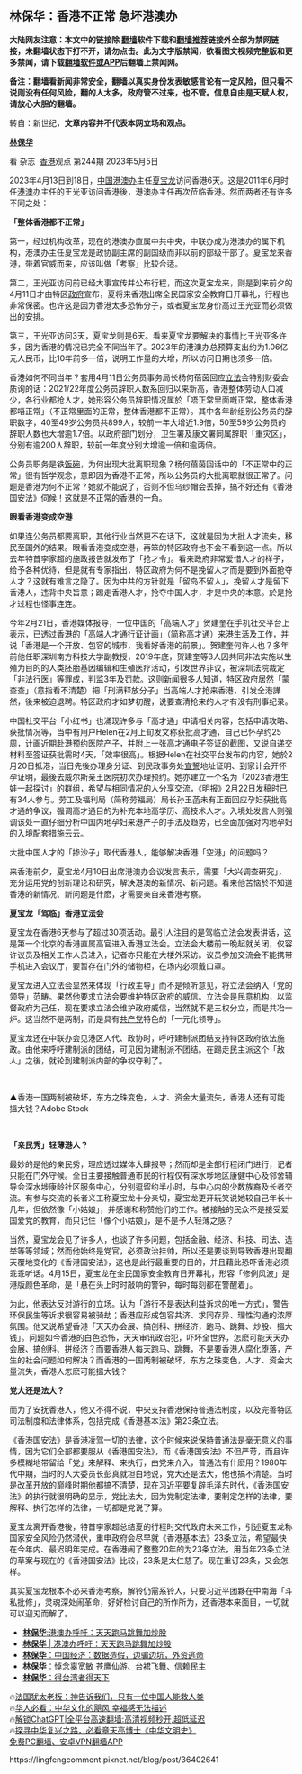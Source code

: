  <!-- 面包屑导航 --> <h2>林保华：香港不正常 急坏港澳办</h2> <p class="notice"><b>大陆网友注意：本文中的链接除 <a href="https://github.com/bannedbook/fanqiang" >翻墙</a>软件下载和<a href="https://github.com/killgcd/justmysocks/blob/master/README.md">翻墙推荐</a>链接外全部为禁网链接，未翻墙状态下打不开，请勿点击。此为文字版禁闻，欲看图文视频完整版和更多禁闻，请下载<a href="https://github.com/bannedbook/fanqiang">翻墙软件或APP</a>后翻墙上禁闻网。</p><p>备注：翻墙看新闻非常安全，翻墙以真实身份发表敏感言论有一定风险，但只看不说则没有任何风险，翻的人太多，政府管不过来，也不管。信息自由是天赋人权，请放心大胆的翻墙。</b></p>  <div class="entry"> <p>转自：新世纪，<strong>文章内容并不代表本网立场和观点。</strong></p> <p><p><b><span class='wp_keywordlink'><a href="https://www.bannedbook.org/forum10/topic383.html" title="林保华" target="_blank">林保华</a></span></b></p> <p>看 杂志&#160;&#160;<a href="https://www.bannedbook.org/bnews/tag/%e9%a6%99%e6%b8%af/" class="st_tag internal_tag" rel="tag" title="标签 香港 下的日志">香港</a>观点&#160;第244期 2023年5月5日</p> <p>2023年4月13日到18日&#65292;<span class='wp_keywordlink_affiliate'><a href="https://www.bannedbook.org/" title="中国" target="_blank">中国</a></span><a href="https://www.bannedbook.org/bnews/tag/%e6%b8%af%e6%be%b3%e5%8a%9e/" class="st_tag internal_tag" rel="tag" title="标签 港澳办 下的日志">港澳办</a>主任<a href="https://www.bannedbook.org/bnews/tag/%e5%a4%8f%e5%ae%9d%e9%be%99/" class="st_tag internal_tag" rel="tag" title="标签 夏宝龙 下的日志">夏宝龙</a>访问香港6天&#12290;这是2011年6月时任<a href="https://www.bannedbook.org/bnews/tag/%E6%B8%AF%E6%BE%B3/" class="st_tag internal_tag" rel="tag" title="标签 港澳 下的日志">港澳</a>办主任的王光亚访问香港後&#65292;港澳办主任再次莅临香港&#12290;然而两者还有许多不同之处&#65306;</p> <p><strong>&#12300;整体香港都不正常&#12301;</strong></p> <p>第一&#65292;经过机构改革&#65292;现在的港澳办直属中共中央&#65292;中联办成为港澳办的属下机构&#65292;港澳办主任夏宝龙是政协副主席的副国级而非以前的部级干部了&#12290;夏宝龙来香港&#65292;带着官威而来&#65292;应该叫做&#12300;考察&#12301;比较合适&#12290;</p> <p>第二&#65292;王光亚访问前已经大事宣传并公布行程&#65292;而这次夏宝龙来&#65292;则是到来前夕的4月11日才由特区<a href="https://www.bannedbook.org/bnews/tag/%e6%94%bf%e5%ba%9c/" class="st_tag internal_tag" rel="tag" title="标签 政府 下的日志">政府</a>宣布&#65292;夏将来香港出席全民国家安全教育日开幕礼&#65292;行程也非常保密&#12290;也许这是因为香港太多恐怖分子&#65292;或者夏宝龙身价高过王光亚而必须做出的安排&#12290;</p> <p>第三&#65292;王光亚访问3天&#65292;夏宝龙则是6天&#12290;看来夏宝龙要解决的事情比王光亚多许多&#65292;因为香港的情况已完全不同当年了&#12290;2023年的港澳办总预算支出约为1.06亿元人民币&#65292;比10年前多一倍&#65292;说明工作量的大增&#65292;所以访问日期也须多一倍&#12290;</p> <p>香港如何不同当年&#65311;套用4月11日公务员事务局长杨何蓓茵回应<a href="https://www.bannedbook.org/bnews/tag/%E7%AB%8B%E6%B3%95/" class="st_tag internal_tag" rel="tag" title="标签 立法 下的日志">立法</a>会特别财委会质询的话&#65306;2021/22年度公务员辞职人数系回归以来新高&#65292;香港整体劳动人口减少&#65292;各行业都抢人才&#65292;她形容公务员辞职情况属於&#12300;唔正常里面嘅正常&#65292;整体香港都唔正常&#12301;&#65288;不正常里面的正常&#65292;整体香港都不正常&#65289;&#12290;其中各年龄组别公务员的辞职数字&#65292;40至49岁公务员共899人&#65292;较前一年大增近1.9倍&#65292;50至59岁公务员的辞职人数也大增逾1.7倍&#12290;以政府部门划分&#65292;卫生署及康文署同属辞职&#12300;重灾区&#12301;&#65292;分别有逾200人辞职&#65292;较前一年度分别大增逾一倍和逾两倍&#12290;</p> <p>公务员职务是铁<span class='wp_keywordlink'><a href="https://www.bannedbook.org/forum11/topic308.html" title="禁片：饭碗是党给的吗？" target="_blank">饭碗</a></span>&#65292;为何出现大批离职现象&#65311;杨何蓓茵回话中的&#12300;不正常中的正常&#12301;很有哲学观念&#65292;意即因为香港不正常&#65292;所以公务员的大批离职就很正常了&#12290;问题是香港为何不正常&#65311;她就不能说了&#65292;否则不但乌纱帽会丢掉&#65292;搞不好还有&#12298;香港国安法&#12299;伺候&#65281;这就是不正常的香港的一角&#12290;</p> <p><strong>眼看香港变成空港</strong></p> <p>如果连公务员都要离职&#65292;其他行业当然更不在话下&#65292;这就是因为大批人才流失&#65292;移民至国外的结果&#12290;眼看香港变成空港&#65292;再笨的特区政府也不会不看到这一点&#12290;所以去年特首李家超的施政报告就发布了&#12300;抢才令&#12301;&#12290;看来政府非常爱惜人才的样子&#65292;给予各种优待&#65292;但是就有专家指出&#65292;特区政府为何不是挽留人才而是要到外面抢夺人才&#65311;这就有难言之隐了&#12290;因为中共的方针就是&#12300;留岛不留人&#12301;&#65292;挽留人才是留下香港人&#65292;违背中央旨意&#65307;踢走香港人才&#65292;抢夺中国人才&#65292;才是中央的本意&#12290;於是抢才过程也怪事连连&#12290;</p> <p>今年2月21日&#65292;香港媒体报导&#65292;一位中国的&#12300;高端人才&#12301;贺建奎在手机社交平台上表示&#65292;已透过香港的&#12300;高端人才通行证计画&#12301;&#65288;简称高才通&#65289;来港生活及工作&#65292;并说&#12300;香港是一个开放&#12289;包容的城市&#65292;我看好香港的前景&#12301;&#12290;贺建奎何许人也&#65311;多年前他任职深圳南方科技大学副教授&#65292;2019年底&#65292;贺建奎等3人因共同非法实施以生殖为目的的人类胚胎基因编辑和生殖医疗活动&#65292;引发世界非议&#65292;被深圳法院裁定&#12300;非法行医&#12301;等罪成&#65292;判监3年及罚款&#12290;这则<span class='wp_keywordlink_affiliate'><a href="https://www.bannedbook.org/" title="新闻">新闻</a></span>很多人知道&#65292;特区政府居然&#12300;蒙查查&#12301;&#65288;意指看不清楚&#65289;把&#12300;刑满释放分子&#12301;当高端人才抢来香港&#65292;引发全港譁然&#65292;後来被迫退聘&#12290;特区政府才如梦初醒&#65292;说要查清抢来的人才有没有刑事纪录&#12290;</p> <p>中国社交平台&#12300;小红书&#12301;也涌现许多与&#12300;高才通&#12301;申请相关内容&#65292;包括申请攻略&#12289;获批情况等&#65292;当中有用户Helen在2月上旬发文称获批高才通&#65292;自己已怀孕约25周&#65292;计画近期赴港预约医院产子&#65292;并附上一张高才通电子签证的截图&#65292;又说自递交材料至签证获批需时4天&#65292;&#12300;效率很高&#12301;&#12290;根据Helen在社交平台发布的内容&#65292;她於2月20日抵港&#65292;当日先後办理身分证&#12289;到民政事务处<span class='wp_keywordlink'><a href="https://www.bannedbook.org/forum5/topic17.html" title="宣誓与预言" target="_blank">宣誓</a></span>地址证明&#12289;到家计会开怀孕证明&#65292;最後去威尔斯亲王医院初次办理预约&#12290;她亦建立一个名为&#12300;2023香港生娃一起探讨&#12301;的群组&#65292;希望与相同情况的人分享交流&#65292;&#12298;明报&#12299;2月22日发稿时已有34人参与&#12290;劳工及福利局&#65288;简称劳福局&#65289;局长孙玉菡未有正面回应孕妇获批高才通的争议&#65292;强调高才通目的为补充本地高学历&#12289;高技术人才&#12290;入境处发言人则强调该处一直仔细分析中国内地孕妇来港产子的手法及趋势&#65292;已全面加强对内地孕妇的入境配套措施云云&#12290;</p> <p>大批中国人才的&#12300;掺沙子&#12301;取代香港人&#65292;能够解决香港&#12300;空港&#12301;的问题吗&#65311;</p> <p>来香港前夕&#65292;夏宝龙4月10日出席港澳办会议发言表示&#65292;需要&#12300;大兴调查研究&#12301;&#65292;充分运用党的创新理论和研究&#65292;解决港澳的新情况&#12289;新问题&#12290;看来他苦恼於不知道香港的新情况&#12289;新问题是什麽&#65292;才需要亲自来香港考察&#12290;</p>  <p><strong>夏宝龙&#12300;驾临&#12301;香港立法会</strong></p> <p>夏宝龙在香港6天参与了超过30项活动&#12290;最引人注目的是驾临立法会发表讲话&#65292;这是第一个北京的香港直属高官进入香港立法会&#12290;立法会大楼前一晚起就关闭&#65292;仅容许议员及相关工作人员进入&#65292;记者亦只能在大楼外采访&#12290;议员参加交流会不能携带手机进入会议厅&#65292;要暂存在门外的储物柜&#65292;在场内必须戴口罩&#12290;</p> <p>夏宝龙进入立法会显然来体现&#12300;行政主导&#12301;而不是倾听意见&#65292;将立法会纳入&#12300;党的领导&#12301;范畴&#12290;果然他要求立法会要维护特区政府的威信&#12290;立法会是民意机构&#65292;以监督政府为己任&#65292;现在要求立法会维护政府威信&#65292;当然就不是三权分立&#65292;而是共冶一炉&#12290;这当然不是两制&#65292;而是具有<a href="https://www.bannedbook.org/bnews/tag/%e5%85%b1%e4%ba%a7%e5%85%9a/" class="st_tag internal_tag" rel="tag" title="标签 共产党 下的日志">共产党</a>特色的&#12300;一元化领导&#12301;&#12290;</p> <p>夏宝龙还在中联办会见港区人代&#12289;政协时&#65292;呼吁建制派团结支持特区政府依法施政&#12290;由他来呼吁建制派的团结&#65292;可见因为建制派不团结&#12290;在踢走民主派这个&#12300;敌人&#12301;之後&#65292;就轮到建制派内部的争权夺利了&#12290;</p> <p>&#160;</p> <p>&#9650;香港一国两制被破坏&#65292;东方之珠变色&#65292;人才&#12289;资金大量流失&#65292;香港人还有可能搵大钱&#65311;Adobe Stock</p> <p>&#160;</p> <p><strong>&#12300;亲民秀&#12301;轻薄港人&#65311;</strong></p>  <p>最妙的是他的亲民秀&#65292;理应透过媒体大肆报导&#65307;然而却是全部行程闭门进行&#65292;记者只能在门外守候&#12290;全日主要接触普通市民的行程仅有深水埗地区康健中心及邻舍辅导会深水埗康龄社区服务中心&#65292;分别逗留约半小时&#65292;与中心内的少数族裔及长者交流&#12290;有参与交流的长者义工称夏宝龙十分亲切&#65292;夏宝龙更开玩笑说她较自己年长十几年&#65292;但依然像&#12300;小姑娘&#12301;&#65292;并感谢和称赞他们的工作&#12290;被接触的民众不是接受爱国爱党的教育&#65292;而只记住&#12300;像个小姑娘&#12301;&#65292;是不是予人轻薄之感&#65311;</p> <p>当然&#65292;夏宝龙会见了许多人&#65292;也谈了许多问题&#65292;包括金融&#12289;经济&#12289;科技&#12289;司法&#12289;选举等等领域&#65307;然而他始终是党官&#65292;必须政治挂帅&#65292;所以还是要谈到导致香港出现翻天覆地变化的&#12298;香港国安法&#12299;&#65292;这也是此行最重要的目的&#65292;并且藉此恐吓香港必须乖乖听话&#12290;4月15日&#65292;夏宝龙在全民国家安全教育日开幕礼&#65292;形容&#12300;修例风波&#12301;是港版颜色革命&#65292;是&#12300;悬在头上时时敲响的警钟&#65292;每时每刻都在警醒着&#12301;&#12290;</p> <p>为此&#65292;他表达反对游行的立场&#12290;认为&#12300;游行不是表达利益诉求的唯一方式&#12301;&#65292;警告环保民生等诉求很容易被骑劫&#65307;香港应形成包容共济&#12289;求同存异&#12289;理性沟通的浓厚氛围&#12290;他又说希望香港&#12300;天天办会展&#12289;搞创科&#12289;拼经济&#65292;跑马&#12289;跳舞&#12289;炒股&#12289;搵大钱&#12301;&#12290;问题如今香港的白色恐怖&#65292;天天审讯政治犯&#65292;吓坏全世界&#65292;怎麽可能天天办会展&#12289;搞创科&#12289;拼经济&#65311;而要香港人每天跑马&#12289;跳舞&#65292;不是要香港人腐化堕落&#65292;产生的社会问题如何解决&#65311;而香港的一国两制被破坏&#65292;东方之珠变色&#65292;人才&#12289;资金大量流失&#65292;香港人怎麽可能搵大钱&#65311;</p> <p><strong>党大还是法大&#65311;</strong></p> <p>而为了安抚香港人&#65292;他又不得不说&#65292;中央支持香港保持普通法制度&#65292;以及完善特区司法制度和法律体系&#65292;包括完成&#12298;香港基本法&#12299;第23条立法&#12290;</p> <p>&#12298;香港国安法&#12299;是香港凌驾一切的法律&#65292;这个时候来说保持普通法是毫无意义的事情&#65292;因为它们全部都要服从&#12298;香港国安法&#12299;&#65292;而&#12298;香港国安法&#12299;不但严苛&#65292;而且许多模糊地带留给&#12300;党&#12301;来解释&#12289;来执行&#65292;由党来介入&#65292;普通法有什麽用&#65311;1980年代中期&#65292;当时的人大委员长彭真就坦白地说&#65292;党大还是法大&#65292;他也搞不清楚&#12290;当时是改革开放的巅峰时期他都搞不清楚&#65292;现在<a href="https://www.bannedbook.org/bnews/tag/%e4%b9%a0%e8%bf%91%e5%b9%b3/" class="st_tag internal_tag" rel="tag" title="标签 习近平 下的日志">习近平</a>要复辟毛泽东时代&#65292;&#12298;香港国安法&#12299;的执行就很明确的显示&#65292;党比法大&#65292;因为党制定法律&#65292;要制定怎样的法律&#65292;要解释&#12289;执行怎样的法律&#65292;一切都是党说了算&#12290;</p> <p>夏宝龙离开香港後&#65292;特首李家超总结夏的行程时交代政府未来工作&#65292;引述夏宝龙称国家安全风险仍然潜伏&#65292;重申政府会尽早就&#12298;香港基本法&#12299;23条立法&#65292;希望最快在今年内&#12289;最迟明年完成&#12290;在香港闹了整整20年的为23条立法&#65292;用当年23条立法的草案与现在的&#12298;香港国安法&#12299;比较&#65292;23条是太仁慈了&#12290;现在重订23条&#65292;又会怎样&#12290;</p> <p>其实夏宝龙根本不必来香港考察&#65292;解铃仍需系铃人&#65292;只要习近平团夥在中南海&#12300;斗私批修&#12301;&#65292;灵魂深处闹革命&#65292;好好检讨自己的所作所为&#65292;还香港本来面目&#65292;一切就可以迎刃而解了&#12290;</p>  <p><!--<div id="taboola-mid-1"></div>--><ul class='op-related-articles' title='相关阅读'> <li><a href='https://www.bannedbook.org/bnews/comments/20230504/1879974.html' target='_blank'><b>林保华</b>:港澳办呼吁：天天跑马跳舞加炒股</a></li> <li><a href='https://www.bannedbook.org/bnews/baitai/20230503/1879674.html' target='_blank'><b>林保华</b> | 港澳办呼吁：天天跑马跳舞加炒股</a></li> <li><a href='https://www.bannedbook.org/bnews/baitai/20230430/1878358.html' target='_blank'><b>林保华</b>：中国经济：数据造假，边骗边坑，外资逃命</a></li> <li><a href='https://www.bannedbook.org/bnews/baitai/20230428/1877522.html' target='_blank'><b>林保华</b>：悼念辜宽敏 苍鹰仙游、台裙飞舞、信赖民主</a></li> <li><a href='https://www.bannedbook.org/bnews/baitai/20230426/1876808.html' target='_blank'><b>林保华</b>：得台湾者得天下</a></li> </ul> <p class="texttj"> 🔥<a href="https://www.bannedbook.org/bnews/ssgc/20230219/1850782.html" target="_blank">法国犹太老板：神告诉我们，只有一位中国人能救人类</a><br/> 🔥<a href="https://www.bannedbook.org/bnews/comments/20220220/1694796.html" target="_blank">华人必看：中华文化的飓风 幸福感无法描述</a><br/> 🔥<a href="https://github.com/bannedbook/fanqiang/wiki/V2ray%E6%9C%BA%E5%9C%BA" target="_blank">解锁ChatGPT|全平台高速翻墙:高清视频秒开,超低延迟</a><br/> 🔥<a href="https://www.bannedbook.org/bnews/comments/20220808/1768773.html" target="_blank">探寻中华复兴之路，必看章天亮博士《中华文明史》</a><br/> <a href="https://github.com/bannedbook/fanqiang/wiki/%E7%A6%81%E9%97%BB%E7%BD%91%E5%AE%89%E5%8D%93%E7%BF%BB%E5%A2%99%E6%96%B0%E9%97%BBAPP" target="_blank">免费PC翻墙、安卓VPN翻墙APP</a><br/> </p><p>https://lingfengcomment.pixnet.net/blog/post/36402641</p><a name='sharetosocial'></a> <div style="margin-bottom:5px;padding-bottom:5px;clear:both"> <div id="archive-pix-1" class="banner-ads"> <!-- AuctionX Display platform tag START --> <div id="27602x728x90x621x_ADSLOT1" clicktrack="%%CLICK_URL_ESC%%"></div>  <!-- AuctionX Display platform tag END --> </div> <div id="archive-pix-2" class="banner-ads"> <!-- AuctionX Display platform tag START --> <div id="27556x300x250x621x_ADSLOT1" clicktrack="%%CLICK_URL_ESC%%" style="margin:0 auto;text-align:center"></div>  <!-- AuctionX Display platform tag END --> </div> </div>  <div id="archive-pix-1" class="banner-ads"> <!-- AuctionX Display platform tag START --> <div id="27603x728x90x621x_ADSLOT1" clicktrack="%%CLICK_URL_ESC%%"></div>  <!-- AuctionX Display platform tag END --> </div> </div><!--END ENTRY--> 